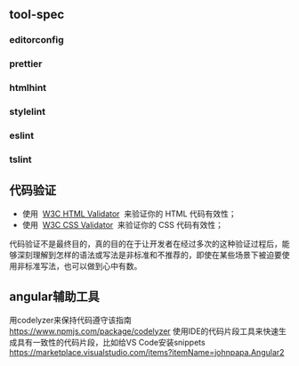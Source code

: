 ## tool-spec

### editorconfig

### prettier

### htmlhint

### stylelint

### eslint

### tslint


## 代码验证

- 使用  [W3C HTML Validator](http://validator.w3.org/)  来验证你的 HTML 代码有效性；
- 使用  [W3C CSS Validator](http://jigsaw.w3.org/css-validator/validator.html.zh-cn)  来验证你的 CSS 代码有效性；

代码验证不是最终目的，真的目的在于让开发者在经过多次的这种验证过程后，能够深刻理解到怎样的语法或写法是非标准和不推荐的，即使在某些场景下被迫要使用非标准写法，也可以做到心中有数。

## angular辅助工具
用codelyzer来保持代码遵守该指南
https://www.npmjs.com/package/codelyzer
使用IDE的代码片段工具来快速生成具有一致性的代码片段，比如给VS Code安装snippets
https://marketplace.visualstudio.com/items?itemName=johnpapa.Angular2